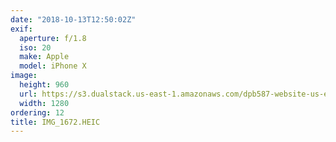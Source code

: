 ```yaml
---
date: "2018-10-13T12:50:02Z"
exif:
  aperture: f/1.8
  iso: 20
  make: Apple
  model: iPhone X
image:
  height: 960
  url: https://s3.dualstack.us-east-1.amazonaws.com/dpb587-website-us-east-1/asset/gallery/2018-europe-trip/db421818-9ef9-8de4-27e4-e3ff90c239ad~1280.jpg
  width: 1280
ordering: 12
title: IMG_1672.HEIC
---
```

